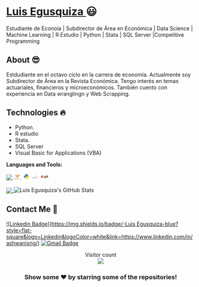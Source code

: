  # <a href="https://www.linkedin.com/in/Luis Egusquiza/">Luis Egusquiza </a> :smiley:
Estudiante de Econoía | Subdirector de Área en Económica | Data Science | Machine Learning | R Estudio | Python | Stata | SQL Server |Competitive Programming

## About :sunglasses:
Estdudiante en el octavo ciclo en la carrera de economía. Actualmente soy Subdirector de Área en la Revista Económica. Tengo interés en temas actuariales, financieros y microeconómicos. También cuento con experiencia en Data wranglingn y Web Scrapping.

## Technologies :fire:
- Python.
- R estudio
- Stata.
- SQL Server
- Visual Basic for Applications (VBA)

**Languages and Tools:**  

<code><img height="20" src="https://pytorch.org/assets/images/pytorch-logo.png"></code>
<code><img height="20" src="https://raw.githubusercontent.com/github/explore/80688e429a7d4ef2fca1e82350fe8e3517d3494d/topics/tensorflow/tensorflow.png"></code>
<code><img height="20" src="https://raw.githubusercontent.com/github/explore/80688e429a7d4ef2fca1e82350fe8e3517d3494d/topics/python/python.png"></code>
<code><img height="20" src="https://raw.githubusercontent.com/github/explore/80688e429a7d4ef2fca1e82350fe8e3517d3494d/topics/mysql/mysql.png"></code>
<code><img height="20" src="https://raw.githubusercontent.com/github/explore/80688e429a7d4ef2fca1e82350fe8e3517d3494d/topics/git/git.png"></code>



<a href="https://github.com/LuisEgus">
  <img align="center" src="https://github-readme-stats.vercel.app/api/top-langs/?username=LuisEgus&theme=radical&hide=glsl,python" />
</a>

<img src="https://github-readme-stats.vercel.app/api?username=LuisEgus&&show_icons=true&theme=radical&line_height=27&v=5" alt="Luis Egusquiza's GitHub Stats" />


##  Contact Me :speech_balloon:
[![Linkedin Badge](https://img.shields.io/badge/-Luis Egusquiza-blue?style=flat-square&logo=Linkedin&logoColor=white&link=https://www.linkedin.com/in/ashwanisng/)](https://www.linkedin.com/in/luis-fernando-egusquiza-portillo-883712221/) [![Gmail Badge](https://img.shields.io/badge/-egusquiza.l@pucp.edu.pe-c14438?style=flat-square&logo=Gmail&logoColor=white&link=mailto:egusquiza.l@pucp.edu.pe)](mailto:egusquiza.l@pucp.edu.pe) 

<p align="center"> 
  Visitor count<br>
  <img src="https://profile-counter.glitch.me/LuisEgus/count.svg" />
</p>


<div align="center">

### Show some ❤️ by starring some of the repositories!

</div>
